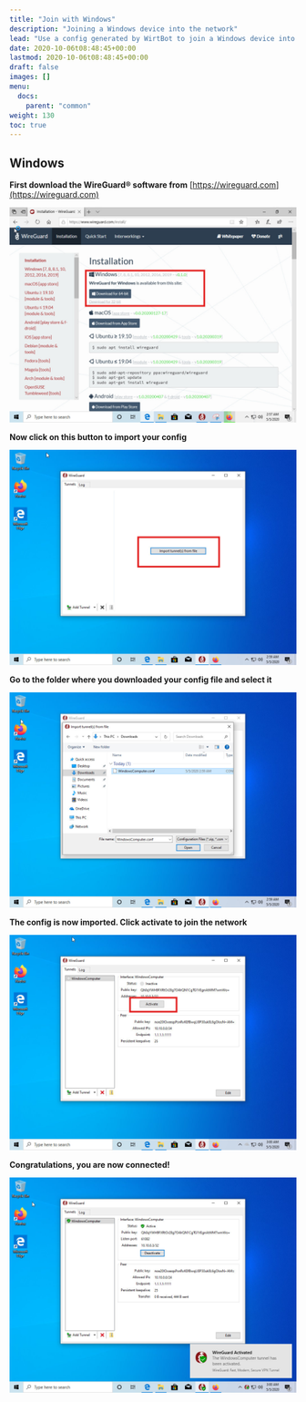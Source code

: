 ```yaml
---
title: "Join with Windows"
description: "Joining a Windows device into the network"
lead: "Use a config generated by WirtBot to join a Windows device into the network"
date: 2020-10-06t08:48:45+00:00
lastmod: 2020-10-06t08:48:45+00:00
draft: false
images: []
menu:
  docs:
    parent: "common"
weight: 130
toc: true
---
```


## Windows

**First download the WireGuard® software from** [https://wireguard.com](https://wireguard.com)

![bla](windows1.jpg "is this needed?")

**Now click on this button to import your config**

![bla](windows2.jpg)

**Go to the folder where you downloaded your config file and select it**

![bla](windows3.jpg)

**The config is now imported. Click activate to join the network**

![bla](windows4.jpg)

**Congratulations, you are now connected!**

![bla](windows5.jpg)
